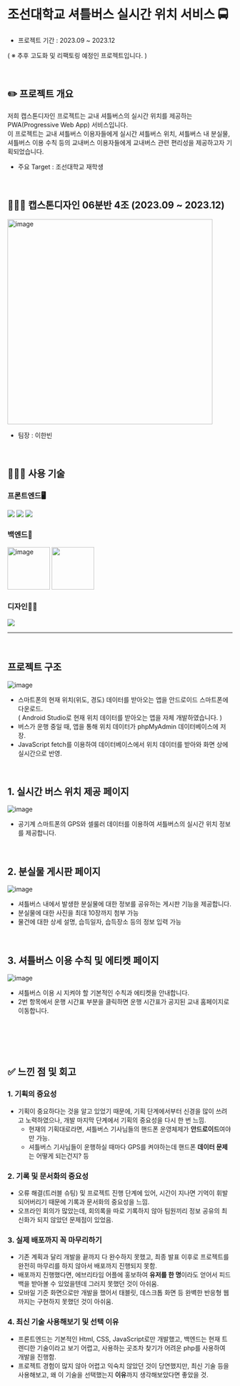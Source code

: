 <h1>조선대학교 셔틀버스 실시간 위치 서비스 🚍</h1>

- 프로젝트 기간 : 2023.09 ~ 2023.12

( ※ 추후 고도화 및 리팩토링 예정인 프로젝트입니다. )

<br>

## ✏️ 프로젝트 개요
저희 캡스톤디자인 프로젝트는 교내 셔틀버스의 실시간 위치를 제공하는 PWA(Progressive Web App) 서비스입니다.
<br>
이 프로젝트는 교내 셔틀버스 이용자들에게 실시간 셔틀버스 위치, 셔틀버스 내 분실물, 셔틀버스 이용 수칙 등의 교내버스 이용자들에게 교내버스 관련 편리성을 제공하고자 기획되었습니다.
- 주요 Target : 조선대학교 재학생

<br>

## 🧑‍🤝‍🧑 <b>캡스톤디자인 06분반 4조 (2023.09 ~ 2023.12)</b>
<img width="459" alt="image" src="https://github.com/user-attachments/assets/1afcd9af-c0bb-4f1f-80b3-aceeb1ac8269">

- 팀장 : 이한빈
<br>

## 👨🏻‍💻 사용 기술
### 프론트엔드🖥️
<img src="https://img.shields.io/badge/HTML5-E34F26?style=flat-square&logo=HTML5&logoColor=white"/> <img src="https://img.shields.io/badge/CSS3-1572B6?style=flat-square&logo=CSS3&logoColor=white"/> <img src="https://img.shields.io/badge/JavaScript-F7DF1E?style=flat-square&logo=JavaScript&logoColor=white"/>
<br>

### 백엔드🔧
<img width="95" alt = "image" src = "https://github.com/user-attachments/assets/9703a2b1-2a78-4dc0-bd14-7dfcedc2a5f1 "> <img width="95" src="https://github.com/user-attachments/assets/fd36ff75-eeb2-4e93-8398-076eab5a75cd">
<br>

### 디자인✍🏻
<img src="https://img.shields.io/badge/Figma-F24E1E?style=for-the-badge&logo=Figma&logoColor=white">

---
<br>

## 프로젝트 구조
![image](https://github.com/Clt689/CSU_Bus-Map/assets/115773895/bb510a38-a618-4aa5-bf4d-426177ac94fc)
- 스마트폰의 현재 위치(위도, 경도) 데이터를 받아오는 앱을 안드로이드 스마트폰에 다운로드.
  <br>
  ( Android Studio로 현재 위치 데이터를 받아오는 앱을 자체 개발하였습니다. )
- 버스가 운행 중일 때, 앱을 통해 위치 데이터가 phpMyAdmin 데이터베이스에 저장.
- JavaScript fetch를 이용하여 데이터베이스에서 위치 데이터를 받아와 화면 상에 실시간으로 반영.

<br>

## 1. 실시간 버스 위치 제공 페이지
![image](https://github.com/Clt689/CSU_Bus-Map/assets/115773895/80aa58b2-317b-4240-894d-99a62d0ab162)
- 공기계 스마트폰의 GPS와 셀룰러 데이터를 이용하여 셔틀버스의 실시간 위치 정보를 제공합니다.

<br>

 ## 2. 분실물 게시판 페이지
![image](https://github.com/Clt689/CSU_Bus-Map/assets/115773895/eb903b88-7b3b-43cd-b4ac-ef12009b7d5b)
- 셔틀버스 내에서 발생한 분실물에 대한 정보를 공유하는 게시판 기능을 제공합니다.
- 분실물에 대한 사진을 최대 10장까지 첨부 가능
- 물건에 대한 상세 설명, 습득일자, 습득장소 등의 정보 입력 가능
<br>  

## 3. 셔틀버스 이용 수칙 및 에티켓 페이지
![image](https://github.com/Clt689/CSU_Bus-Map/assets/115773895/7963e577-7259-4aa0-a96a-bdcf11f01959)
- 셔틀버스 이용 시 지켜야 할 기본적인 수칙과 에티켓을 안내합니다.
- 2번 항목에서 운행 시간표 부분을 클릭하면 운행 시간표가 공지된 교내 홈페이지로 이동합니다.
<br>
<br>
<br>
<br>

## ✅ 느낀 점 및 회고
### 1. 기획의 중요성
- 기획이 중요하다는 것을 알고 있었기 때문에, 기획 단계에서부터 신경을 많이 쓰려고 노력하였으나, 개발 마지막 단계에서 기획의 중요성을 다시 한 번 느낌.
  - 현재의 기획대로라면, 셔틀버스 기사님들의 핸드폰 운영체제가 **안드로이드**여야만 가능.
  - 셔틀버스 기사님들이 운행하실 때마다 GPS를 켜야하는데 핸드폰 **데이터 문제**는 어떻게 되는건지?
    등

### 2. 기록 및 문서화의 중요성
- 오류 해결(트러블 슈팅) 및 프로젝트 진행 단계에 있어, 시간이 지나면 기억이 휘발되어버리기 때문에 기록과 문서화의 중요성을 느낌.
- 오프라인 회의가 많았는데, 회의록을 따로 기록하지 않아 팀원끼리 정보 공유의 최신화가 되지 않았던 문제점이 있었음.

### 3. 실제 배포까지 꼭 마무리하기
- 기존 계획과 달리 개발을 끝까지 다 완수하지 못했고, 최종 발표 이후로 프로젝트를 완전히 마무리를 하지 않아서 배포까지 진행되지 못함.
- 배포까지 진행했다면, 에브리타임 어플에 홍보하여 **유저를 한 명**이라도 얻어서 피드백을 받아볼 수 있었을텐데 그러지 못했던 것이 아쉬움.
- 모바일 기준 화면으로만 개발을 했어서 태블릿, 데스크톱 화면 등 완벽한 반응형 웹까지는 구현하지 못했던 것이 아쉬움.

### 4. 최신 기술 사용해보기 및 선택 이유
- 프론트엔드는 기본적인 Html, CSS, JavaScript로만 개발했고, 백엔드는 현재 트렌디한 기술이라고 보기 어렵고, 사용하는 곳조차 찾기가 어려운 php를 사용하여 개발을 진행함.
- 프로젝트 경험이 많지 않아 어렵고 익숙치 않았던 것이 당연했지만, 최신 기술 등을 사용해보고, 왜 이 기술을 선택했는지 **이유**까지 생각해보았다면 좋았을 것.
